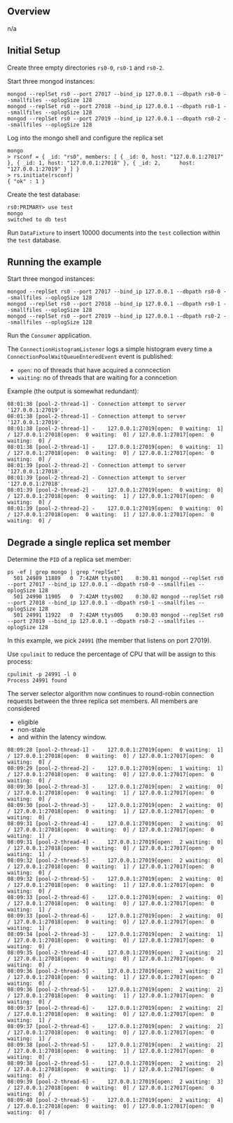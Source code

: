 ## Overview

n/a

## Initial Setup

Create three empty directories `rs0-0`, `rs0-1` and `rs0-2`.

Start three mongod instances:

```
mongod --replSet rs0 --port 27017 --bind_ip 127.0.0.1 --dbpath rs0-0 --smallfiles --oplogSize 128
mongod --replSet rs0 --port 27018 --bind_ip 127.0.0.1 --dbpath rs0-1 --smallfiles --oplogSize 128
mongod --replSet rs0 --port 27019 --bind_ip 127.0.0.1 --dbpath rs0-2 --smallfiles --oplogSize 128
```

Log into the mongo shell and configure the replica set
```
mongo
> rsconf = { _id: "rs0", members: [ { _id: 0, host: "127.0.0.1:27017" }, { _id: 1, host: "127.0.0.1:27018" }, { _id: 2,      host: "127.0.0.1:27019" } ] }
> rs.initiate(rsconf)
{ "ok" : 1 }
```

Create the test database:
```
rs0:PRIMARY> use test
mongo
switched to db test
```

Run `DataFixture` to insert 10000 documents into the `test` collection within the `test` database. 

## Running the example

Start three mongod instances:

```
mongod --replSet rs0 --port 27017 --bind_ip 127.0.0.1 --dbpath rs0-0 --smallfiles --oplogSize 128
mongod --replSet rs0 --port 27018 --bind_ip 127.0.0.1 --dbpath rs0-1 --smallfiles --oplogSize 128
mongod --replSet rs0 --port 27019 --bind_ip 127.0.0.1 --dbpath rs0-2 --smallfiles --oplogSize 128
```

Run the `Consumer` application.

The `ConnectionHistogramListener` logs a simple histogram every time a `ConnectionPoolWaitQueueEnteredEvent` event is published:
* `open`: no of threads that have acquired a conncection
* `waiting`: no of threads that are waiting for a conncetion

Example (the output is somewhat redundant):
```
08:01:38 [pool-2-thread-1] - Connection attempt to server '127.0.0.1:27019'.
08:01:38 [pool-2-thread-1] - Connection attempt to server '127.0.0.1:27019'.
08:01:38 [pool-2-thread-1] - 	127.0.0.1:27019[open:  0 waiting:  1] / 127.0.0.1:27018[open:  0 waiting:  0] / 127.0.0.1:27017[open:  0 waiting:  0] / 
08:01:38 [pool-2-thread-1] - 	127.0.0.1:27019[open:  0 waiting:  1] / 127.0.0.1:27018[open:  0 waiting:  0] / 127.0.0.1:27017[open:  0 waiting:  0] / 
08:01:39 [pool-2-thread-2] - Connection attempt to server '127.0.0.1:27018'.
08:01:39 [pool-2-thread-2] - Connection attempt to server '127.0.0.1:27018'.
08:01:39 [pool-2-thread-2] - 	127.0.0.1:27019[open:  0 waiting:  0] / 127.0.0.1:27018[open:  0 waiting:  1] / 127.0.0.1:27017[open:  0 waiting:  0] / 
08:01:39 [pool-2-thread-2] - 	127.0.0.1:27019[open:  0 waiting:  0] / 127.0.0.1:27018[open:  0 waiting:  1] / 127.0.0.1:27017[open:  0 waiting:  0] / 
```

## Degrade a single replica set member

Determine the `PID` of a replica set member:
```
ps -ef | grep mongo | grep "replSet"
  501 24989 11889   0  7:42AM ttys001    0:30.81 mongod --replSet rs0 --port 27017 --bind_ip 127.0.0.1 --dbpath rs0-0 --smallfiles --oplogSize 128
  501 24990 11905   0  7:42AM ttys002    0:30.02 mongod --replSet rs0 --port 27018 --bind_ip 127.0.0.1 --dbpath rs0-1 --smallfiles --oplogSize 128
  501 24991 11922   0  7:42AM ttys005    0:30.03 mongod --replSet rs0 --port 27019 --bind_ip 127.0.0.1 --dbpath rs0-2 --smallfiles --oplogSize 128
```

In this example, we pick `24991` (the member that listens on port 27019).

Use `cpulimit` to reduce the percentage of CPU that will be assign to this process:
```
cpulimit -p 24991 -l 0
Process 24991 found
```
The server selector algorithm now continues to round-robin connection requests between the three replica set members. All members are considered
* eligible
* non-stale
* and within the latency window.
```
08:09:28 [pool-2-thread-1] - 	127.0.0.1:27019[open:  0 waiting:  1] / 127.0.0.1:27018[open:  0 waiting:  0] / 127.0.0.1:27017[open:  0 waiting:  0] / 
08:09:29 [pool-2-thread-2] - 	127.0.0.1:27019[open:  1 waiting:  1] / 127.0.0.1:27018[open:  0 waiting:  0] / 127.0.0.1:27017[open:  0 waiting:  0] / 
08:09:30 [pool-2-thread-3] - 	127.0.0.1:27019[open:  2 waiting:  0] / 127.0.0.1:27018[open:  0 waiting:  1] / 127.0.0.1:27017[open:  0 waiting:  0] / 
08:09:30 [pool-2-thread-3] - 	127.0.0.1:27019[open:  2 waiting:  0] / 127.0.0.1:27018[open:  0 waiting:  1] / 127.0.0.1:27017[open:  0 waiting:  0] / 
08:09:31 [pool-2-thread-4] - 	127.0.0.1:27019[open:  2 waiting:  0] / 127.0.0.1:27018[open:  0 waiting:  0] / 127.0.0.1:27017[open:  0 waiting:  1] / 
08:09:31 [pool-2-thread-4] - 	127.0.0.1:27019[open:  2 waiting:  0] / 127.0.0.1:27018[open:  0 waiting:  0] / 127.0.0.1:27017[open:  0 waiting:  1] / 
08:09:32 [pool-2-thread-5] - 	127.0.0.1:27019[open:  2 waiting:  0] / 127.0.0.1:27018[open:  0 waiting:  1] / 127.0.0.1:27017[open:  0 waiting:  0] / 
08:09:32 [pool-2-thread-5] - 	127.0.0.1:27019[open:  2 waiting:  0] / 127.0.0.1:27018[open:  0 waiting:  1] / 127.0.0.1:27017[open:  0 waiting:  0] / 
08:09:33 [pool-2-thread-6] - 	127.0.0.1:27019[open:  2 waiting:  0] / 127.0.0.1:27018[open:  0 waiting:  0] / 127.0.0.1:27017[open:  0 waiting:  1] / 
08:09:33 [pool-2-thread-6] - 	127.0.0.1:27019[open:  2 waiting:  0] / 127.0.0.1:27018[open:  0 waiting:  0] / 127.0.0.1:27017[open:  0 waiting:  1] / 
08:09:34 [pool-2-thread-3] - 	127.0.0.1:27019[open:  2 waiting:  1] / 127.0.0.1:27018[open:  0 waiting:  0] / 127.0.0.1:27017[open:  0 waiting:  0] / 
08:09:35 [pool-2-thread-4] - 	127.0.0.1:27019[open:  2 waiting:  2] / 127.0.0.1:27018[open:  0 waiting:  0] / 127.0.0.1:27017[open:  0 waiting:  0] / 
08:09:36 [pool-2-thread-5] - 	127.0.0.1:27019[open:  2 waiting:  2] / 127.0.0.1:27018[open:  0 waiting:  1] / 127.0.0.1:27017[open:  0 waiting:  0] / 
08:09:36 [pool-2-thread-5] - 	127.0.0.1:27019[open:  2 waiting:  2] / 127.0.0.1:27018[open:  0 waiting:  1] / 127.0.0.1:27017[open:  0 waiting:  0] / 
08:09:37 [pool-2-thread-6] - 	127.0.0.1:27019[open:  2 waiting:  2] / 127.0.0.1:27018[open:  0 waiting:  0] / 127.0.0.1:27017[open:  0 waiting:  1] / 
08:09:37 [pool-2-thread-6] - 	127.0.0.1:27019[open:  2 waiting:  2] / 127.0.0.1:27018[open:  0 waiting:  0] / 127.0.0.1:27017[open:  0 waiting:  1] / 
08:09:38 [pool-2-thread-5] - 	127.0.0.1:27019[open:  2 waiting:  2] / 127.0.0.1:27018[open:  0 waiting:  1] / 127.0.0.1:27017[open:  0 waiting:  0] / 
08:09:38 [pool-2-thread-5] - 	127.0.0.1:27019[open:  2 waiting:  2] / 127.0.0.1:27018[open:  0 waiting:  1] / 127.0.0.1:27017[open:  0 waiting:  0] / 
08:09:39 [pool-2-thread-6] - 	127.0.0.1:27019[open:  2 waiting:  3] / 127.0.0.1:27018[open:  0 waiting:  0] / 127.0.0.1:27017[open:  0 waiting:  0] / 
08:09:40 [pool-2-thread-5] - 	127.0.0.1:27019[open:  2 waiting:  4] / 127.0.0.1:27018[open:  0 waiting:  0] / 127.0.0.1:27017[open:  0 waiting:  0] / 
```
